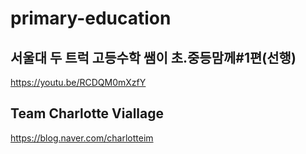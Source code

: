 # primary-education


## 서울대 두 트럭 고등수학 쌤이 초.중등맘께#1편(선행)
https://youtu.be/RCDQM0mXzfY

## Team Charlotte Viallage
https://blog.naver.com/charlotteim
